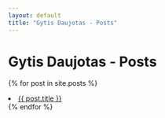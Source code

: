 ```yaml
---
layout: default
title: "Gytis Daujotas - Posts"
---
```


# Gytis Daujotas - Posts

{% for post in site.posts %}

<li>
<a href="{{ post.url }}">{{ post.title }}</a>
</li>
{% endfor %}
